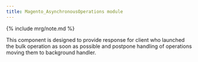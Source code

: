 ```yaml
---
title: Magento_AsynchronousOperations module
---
```


{% include mrg/note.md %}

 This component is designed  to provide response for client who launched the bulk operation as soon as possible and postpone handling of operations moving them to background handler.
